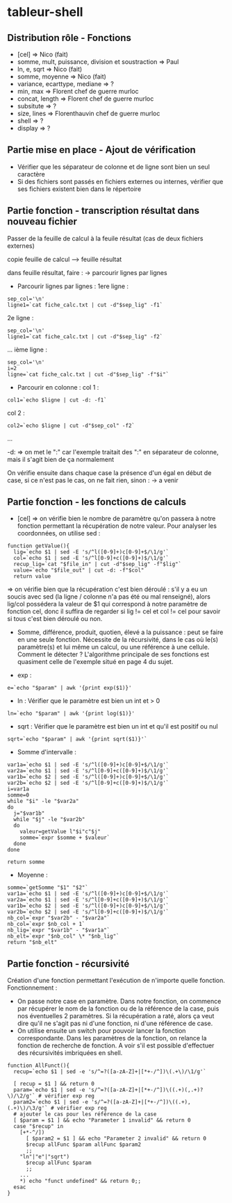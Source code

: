 # tableur-shell

## Distribution rôle - Fonctions
- [cel] => Nico (fait)
- somme, mult, puissance, division et soustraction => Paul
- ln, e, sqrt => Nico (fait)
- somme, moyenne => Nico (fait)
- variance, ecarttype, mediane => ?
- min, max => Florent chef de guerre murloc
- concat, length => Florent chef de guerre murloc
- subsitute => ?
- size, lines => Florenthauvin chef de guerre murloc
- shell => ?
- display => ?


## Partie mise en place - Ajout de vérification
- Vérifier que les séparateur de colonne et de ligne sont bien un seul caractère
- Si des fichiers sont passés en fichiers externes ou internes, vérifier que ses fichiers existent bien dans le répertoire

## Partie fonction - transcription résultat dans nouveau fichier
Passer de la feuille de calcul à la feuile résultat (cas de deux fichiers externes)

copie feuille de calcul --> feuille résultat

dans feuille résultat, faire :
-> parcourir lignes par lignes
- Parcourir lignes par lignes :
1ere ligne : 
```Shell
sep_col='\n'
ligne1=`cat fiche_calc.txt | cut -d"$sep_lig" -f1`
```

2e ligne : 
```Shell
sep_col='\n'
ligne1=`cat fiche_calc.txt | cut -d"$sep_lig" -f2`
```
...
ième ligne : 
```Shell
sep_col='\n'
i=2
ligne=`cat fiche_calc.txt | cut -d"$sep_lig" -f"$i"`
```

- Parcourir en colonne :
col 1 :
```Shell
col1=`echo $ligne | cut -d: -f1`
```

col 2 :
```Shell
col2=`echo $ligne | cut -d"$sep_col" -f2`
```
...

-d: => on met le ":" car l'exemple traitait des ":" en séparateur de colonne, mais il s'agit bien de ça normalement


On vérifie ensuite dans chaque case la présence d'un égal en début de case, si ce n'est pas le cas, on ne fait rien, sinon :
-> a venir


## Partie fonction - les fonctions de calculs
- [cel] => on vérifie bien le nombre de paramètre qu'on passera à notre fonction permettant la récupération de notre valeur.
Pour analyser les coordonnées, on utilise sed :
```Shell
function getValue(){
  lig=`echo $1 | sed -E 's/^l([0-9]+)c[0-9]+$/\1/g'`
  col=`echo $1 | sed -E 's/^l[0-9]+c([0-9]+)$/\1/g'`
  recup_lig=`cat "$file_in" | cut -d"$sep_lig" -f"$lig"`
  value=`echo "$file_out" | cut -d: -f"$col"
  return value
```

=> on vérifie bien que la récupération c'est bien déroulé :
s'il y a eu un soucis avec sed (la ligne / colonne n'a pas été ou mal renseigné), alors lig/col possédera la valeur de $1 qui correspond à notre paramètre de fonction cel, donc il suffira de regarder si lig != cel et col != cel pour savoir si tous c'est bien déroulé ou non.


- Somme, différence, produit, quotien, élevé a la puissance : peut se faire en une seule fonction. Nécessite de la récursivité, dans le cas où le(s) paramètre(s) et lui même un calcul, ou une référence à une cellule. 
Comment le détecter ? 
L'algorithme principale de ses fonctions est quasiment celle de l'exemple situé en page 4 du sujet.

- exp :
```Shell
e=`echo "$param" | awk '{print exp($1)}'
```

- ln : Vérifier que le paramètre est bien un int et > 0
```Shell
ln=`echo "$param" | awk '{print log($1)}'
```

- sqrt : Vérifier que le paramètre est bien un int et qu'il est positif ou nul
```Shell
sqrt=`echo "$param" | awk '{print sqrt($1)}'`
```
- Somme d'intervalle :
```Shell
var1a=`echo $1 | sed -E 's/^l([0-9]+)c[0-9]+$/\1/g'`
var2a=`echo $1 | sed -E 's/^l[0-9]+c([0-9]+)$/\1/g'`
var1b=`echo $2 | sed -E 's/^l([0-9]+)c[0-9]+$/\1/g'`
var2b=`echo $2 | sed -E 's/^l[0-9]+c([0-9]+)$/\1/g'`
i=var1a
somme=0
while "$i" -le "$var2a"
do
  j="$var1b"
  while "$j" -le "$var2b"
  do
    valeur=getValue l"$i"c"$j"
    somme=`expr $somme + $valeur`
  done
done

return somme
```

- Moyenne :
```Shell
somme=`getSomme "$1" "$2"` 
var1a=`echo $1 | sed -E 's/^l([0-9]+)c[0-9]+$/\1/g'`
var2a=`echo $1 | sed -E 's/^l[0-9]+c([0-9]+)$/\1/g'`
var1b=`echo $2 | sed -E 's/^l([0-9]+)c[0-9]+$/\1/g'`
var2b=`echo $2 | sed -E 's/^l[0-9]+c([0-9]+)$/\1/g'`
nb_col=`expr "$var2b" - "$var2a"`
nb_col=`expr $nb_col + 1`
nb_lig=`expr "$var1b" - "$var1a"`
nb_elt=`expr "$nb_col" \* "$nb_lig"` 
return "$nb_elt"
```

## Partie fonction - récursivité
Création d'une fonction permettant l'exécution de n'importe quelle fonction. Fonctionnement :
- On passe notre case en paramètre. Dans notre fonction, on commence par récupérer le nom de la fonction ou de la référence de la case, puis nos éventuelles 2 paramètres. Si la récupération a raté, alors ça veut dire qu'il ne s'agit pas ni d'une fonction, ni d'une référence de case. 
- On utilise ensuite un switch pour pouvoir lancer la fonction correspondante. Dans les paramètres de la fonction, on relance la fonction de recherche de fonction. A voir s'il est possible d'effectuer des récursivités imbriquées en shell.

```Shell
function AllFunct(){
  recup=`echo $1 | sed -e 's/^=?([a-zA-Z]+|[*+-/^])\(.+\)/\1/g'`
  
  [ recup = $1 ] && return 0
  param=`echo $1 | sed -e 's/^=?([a-zA-Z]+|[*+-/^])\((.+)(,.+)?\)/\2/g'` # vérifier exp reg
  param2=`echo $1 | sed -e 's/^=?([a-zA-Z]+|[*+-/^])\((.+),(.+)\)/\3/g'` # vérifier exp reg
  # ajouter le cas pour les référence de la case
  [ $param = $1 ] && echo "Parameter 1 invalid" && return 0
  case "$recup" in 
    [+*-^/])
      [ $param2 = $1 ] && echo "Parameter 2 invalid" && return 0
      $recup allFunc $param allFunc $param2
      ;;
    "ln"|"e"|"sqrt")
      $recup allFunc $param
      ;;
    ...
    *) echo "funct undefined" && return 0;;
  esac
}
```   
